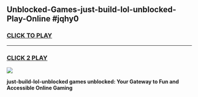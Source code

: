 
## Unblocked-Games-just-build-lol-unblocked-Play-Online #jqhy0
<h3>
<a href="https://news.freeplayer.one?title=just-build-lol-unblocked&ref=3">CLICK TO PLAY</a></h3>
<hr>

<h3>
<a href="https://news.freeplayer.one?title=just-build-lol-unblocked&ref=3">CLICK 2 PLAY</a>
  
</h3>

<a href="https://news.freeplayer.one?title=just-build-lol-unblocked&ref=3"><img src="https://clearcache.store/games.png"></a>


**just-build-lol-unblocked games unblocked: Your Gateway to Fun and Accessible Online Gaming**

